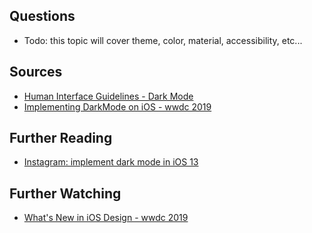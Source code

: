 ## Questions
- Todo: this topic will cover theme, color, material, accessibility, etc...

## Sources
- [Human Interface Guidelines - Dark Mode](https://apple.co/3GL5hVa)
- [Implementing DarkMode on iOS - wwdc 2019](https://developer.apple.com/videos/play/wwdc2019/214)

## Further Reading
- [Instagram: implement dark mode in iOS 13](https://bit.ly/3Kgv7mm)


## Further Watching
- [What's New in iOS Design - wwdc 2019](https://developer.apple.com/videos/play/wwdc2019/808/) 
